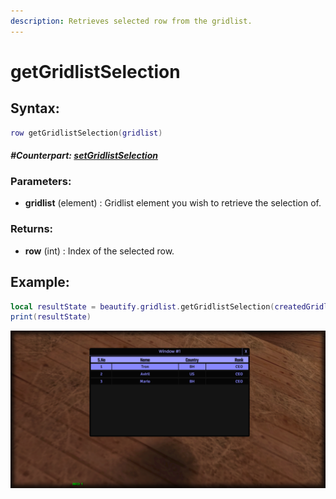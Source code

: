 ```yaml
---
description: Retrieves selected row from the gridlist.
---
```


# getGridlistSelection

## **Syntax:**

```lua
row getGridlistSelection(gridlist)
```

#### _**\#Counterpart:**_ [_**setGridlistSelection**_](setgridlistselection.md)

### **Parameters:**

* **gridlist** \(element\) : Gridlist element you wish to retrieve the selection of.

### **Returns:**

* **row** \(int\) : Index of the selected row.

## **Example:**

```lua
local resultState = beautify.gridlist.getGridlistSelection(createdGridlist)
print(resultState)
```

![](../../.gitbook/assets/getgridlistselection.png)


